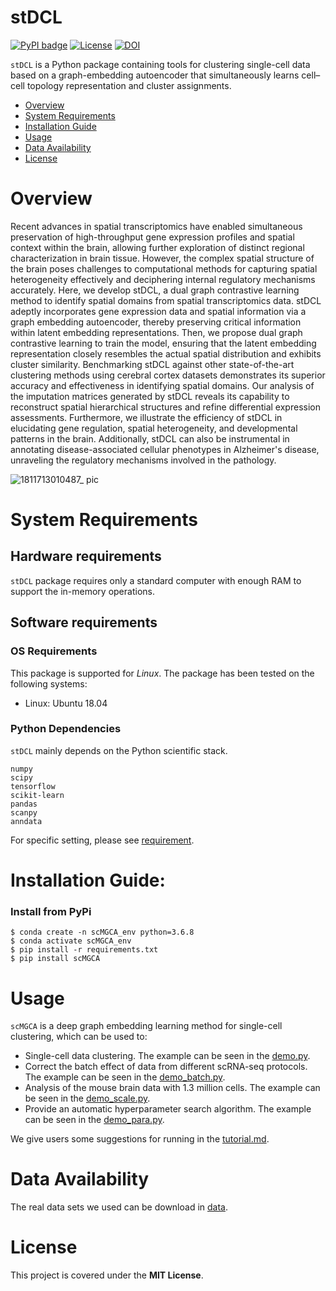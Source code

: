 # stDCL

[![PyPI badge](https://img.shields.io/pypi/v/scMGCA.svg)](https://pypi.org/project/scMGCA/)
[![License](https://img.shields.io/badge/License-MIT-green.svg)](https://opensource.org/licenses/MIT)
[![DOI](https://zenodo.org/badge/DOI/10.5281/zenodo.10968451.svg)](https://zenodo.org/records/10968451)

`stDCL` is a Python package containing tools for clustering single-cell data based on a graph-embedding autoencoder that simultaneously learns cell–cell topology representation and cluster assignments.

- [Overview](#overview)
- [System Requirements](#system-requirements)
- [Installation Guide](#installation-guide)
- [Usage](#Usage)
- [Data Availability](#data-availability)
- [License](#license)


# Overview
Recent advances in spatial transcriptomics have enabled simultaneous preservation of high-throughput gene expression profiles and spatial context within the brain, allowing further exploration of distinct regional characterization in brain tissue. However, the complex spatial structure of the brain poses challenges to computational methods for capturing spatial heterogeneity effectively and deciphering internal regulatory mechanisms accurately. Here, we develop stDCL, a dual graph contrastive learning method to identify spatial domains from spatial transcriptomics data. stDCL adeptly incorporates gene expression data and spatial information via a graph embedding autoencoder, thereby preserving critical information within latent embedding representations. Then, we propose dual graph contrastive learning to train the model, ensuring that the latent embedding representation closely resembles the actual spatial distribution and exhibits cluster similarity. Benchmarking stDCL against other state-of-the-art clustering methods using cerebral cortex datasets demonstrates its superior accuracy and effectiveness in identifying spatial domains. Our analysis of the imputation matrices generated by stDCL reveals its capability to reconstruct spatial hierarchical structures and refine differential expression assessments. Furthermore, we illustrate the efficiency of stDCL in elucidating gene regulation, spatial heterogeneity, and developmental patterns in the brain. Additionally, stDCL can also be instrumental in annotating disease-associated cellular phenotypes in Alzheimer's disease, unraveling the regulatory mechanisms involved in the pathology.


![1811713010487_ pic](https://github.com/Philyzh8/stDCL/assets/65069252/f15928c1-59c2-4936-82f2-be39a3426456)

# System Requirements
## Hardware requirements
`stDCL` package requires only a standard computer with enough RAM to support the in-memory operations.

## Software requirements
### OS Requirements
This package is supported for *Linux*. The package has been tested on the following systems:
+ Linux: Ubuntu 18.04

### Python Dependencies
`stDCL` mainly depends on the Python scientific stack.
```
numpy
scipy
tensorflow
scikit-learn
pandas
scanpy
anndata
```
For specific setting, please see <a href="https://github.com/Philyzh8/scMGCA/blob/master/requirements.txt">requirement</a>.

# Installation Guide:

### Install from PyPi

```
$ conda create -n scMGCA_env python=3.6.8
$ conda activate scMGCA_env
$ pip install -r requirements.txt
$ pip install scMGCA
```

# Usage
`scMGCA` is a deep graph embedding learning method for single-cell clustering, which can be used to:
+ Single-cell data clustering. The example can be seen in the <a href="https://github.com/Philyzh8/scMGCA/blob/master/tutorial/demo.py">demo.py</a>.
+ Correct the batch effect of data from different scRNA-seq protocols. The example can be seen in the <a href="https://github.com/Philyzh8/scMGCA/blob/master/tutorial/demo_batch.py">demo_batch.py</a>.
+ Analysis of the mouse brain data with 1.3 million cells. The example can be seen in the <a href="https://github.com/Philyzh8/scMGCA/blob/master/tutorial/demo_scale.py">demo_scale.py</a>.
+ Provide an automatic hyperparameter search algorithm. The example can be seen in the <a href="https://github.com/Philyzh8/scMGCA/blob/master/tutorial/demo_para.py">demo_para.py</a>.

We give users some suggestions for running in the <a href="https://github.com/Philyzh8/scMGCA/blob/master/tutorial/tutorial.md">tutorial.md</a>.


# Data Availability

The real data sets we used can be download in <a href="https://zenodo.org/records/10968451">data</a>.

# License

This project is covered under the **MIT License**.


